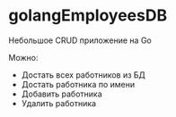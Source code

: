 # golangEmployeesDB

Небольшое CRUD приложение на Go

Можно:
- Достать всех работников из БД
- Достать работника по имени
- Добавить работника
- Удалить работника
